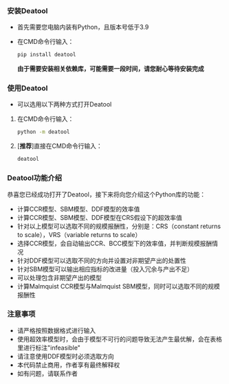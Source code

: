 ### 安装Deatool
- 首先需要您电脑内装有Python，且版本号低于3.9
- 在CMD命令行输入：

    ```cmd
    pip install deatool
    ```
    **由于需要安装相关依赖库，可能需要一段时间，请您耐心等待安装完成**

### 使用Deatool
- 可以选用以下两种方式打开Deatool
1. 在CMD命令行输入：

    ```cmd
    python -m deatool
    ```
2. [**推荐**]直接在CMD命令行输入：
    ```cmd
    deatool
    ```

### Deatool功能介绍
恭喜您已经成功打开了Deatool，接下来将向您介绍这个Python库的功能：
- 计算CCR模型、SBM模型、DDF模型的效率值
- 计算CCR模型、SBM模型、DDF模型在CRS假设下的超效率值
- 针对以上模型可以选取不同的规模报酬性，分别是：CRS（constant returns to scale），VRS（variable returns to scale）
- 选择CCR模型，会自动输出CCR、BCC模型下的效率值，并判断规模报酬情况
- 针对DDF模型可以选取不同的方向并设置对非期望产出的处置性
- 针对SBM模型可以输出相应指标的改进量（投入冗余与产出不足）
- 可以处理包含非期望产出的模型
- 计算Malmquist CCR模型与Malmquist SBM模型，同时可以选取不同的规模报酬性

### 注意事项
- 请严格按照数据格式进行输入
- 使用超效率模型时，会由于模型不可行的问题导致无法产生最优解，会在表格里进行标注"infeasible"
- 请注意使用DDF模型时必须选取方向
- 本代码禁止商用，作者享有最终解释权
- 如有问题，请联系作者